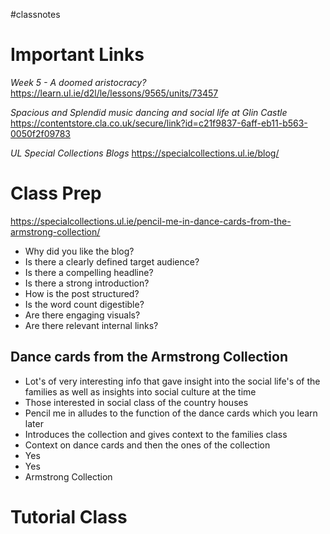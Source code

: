 #classnotes 
# Important Links

*Week 5 - A doomed aristocracy?*
https://learn.ul.ie/d2l/le/lessons/9565/units/73457

*Spacious and Splendid music dancing and social life at Glin Castle*
https://contentstore.cla.co.uk/secure/link?id=c21f9837-6aff-eb11-b563-0050f2f09783

*UL Special Collections Blogs*
https://specialcollections.ul.ie/blog/

# Class Prep

https://specialcollections.ul.ie/pencil-me-in-dance-cards-from-the-armstrong-collection/

- Why did you like the blog?
- Is there a clearly defined target audience?
- Is there a compelling headline?
- Is there a strong introduction?
- How is the post structured?
- Is the word count digestible?
- Are there engaging visuals? 
- Are there relevant internal links?

## Dance cards from the Armstrong Collection

- Lot's of very interesting info that gave insight into the social life's of the families as well as insights into social culture at the time
- Those interested in social class of the country houses
- Pencil me in alludes to the function of the dance cards which you learn later
- Introduces the collection and gives context to the families class
- Context on dance cards and then the ones of the collection
- Yes
- Yes
- Armstrong Collection

# Tutorial Class

